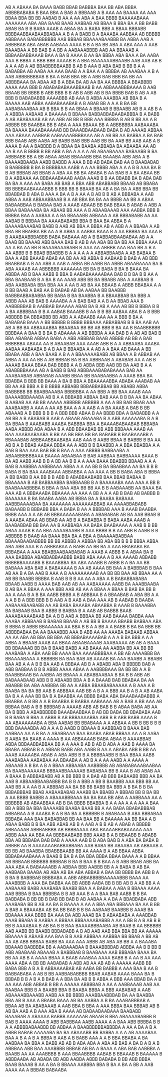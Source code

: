    AB A ABAAA  BA BAAA  BABB BBAB BABBBA BAA  BB  ABA BBBA   ABBBBABABA B BAA BBA A  BAB A  BBBAAB  A B AAA AA BAAAA AA AAA BBAA BBA  BB BB  AABAB B  AA A AA ABA A BAA   BBBB  BAAAAABAAA AAAAAAA ABA  ABA  BAAB BAAB AABBAB AB BBAA B  BBA BA A BB BABB   ABAB BA B B  BABA AAAB  A ABAA BA A BABA  BBB  A BBAA BBBABB BBBBAABBAABAABBABAA   A B  A   A BABB   B  A BAAABA AABBAA AB BBBBB ABBBAAA BABABBBBBB AAB  BBBAB BBAAAABAABBB BA   ABBA AAB  A ABBBBAB ABA ABAB    AABAAA AAAA B    B A BA BB ABA A   ABA   AAA A  AAB  BAAABAA  A BB   BAB  B A BB A   AABAAABBBB AAB AA  BBAAAB A  BBBAABABBAAAB BAA A   BA  B AAAA    B AA  BA   BBBA  ABA BAA  A  BA   AABA AAA  B  BBBA A BBB BBB AAAAB  B A BBA  BAAAAAABBAABB   AAB AAB  AB B A A A AB A AB BBABBBBBAABB B  AB B AAA B   ABA BAB  B BB B A A  BABABBA AB AABA AA AAA BAAB A A BAA A  A BBBBA   AB AAABAA  A B   A AAB   ABBBBBBBAB B BA A BAB BBA  BB A ABB  BAB BBB BA  BB    AA  ABBBBAAA BA ABAA AB B  A BBA BA   AB AA BA AA  BBBBA  A BBABBBB AAAA AAA BBB B  ABABABABAAABBAAB B   AA ABBAAABBBAAAA B  AAB   BBAAB  BB BBBB B  ABB BBB B  B AB B  ABB AB   B  BA BBBB BAB B AB A   AB BBB B BABABABBB AAAABBB AB  AAA  B ABBA AAABBA AB  BBA B A BAAAA  AAB ABBA AABABAAABAB A B ABAB BB A A A  B BA BB   AABABAAABAA AB B  BBA B B AA BBAA A BBAAB B BBAABB  AB  B A AB B  A   A ABBBA AABAAB A  BAAAAA B BBAAA BABBABBABAABABBBA B A BABB A      AB ABABAAAB AB  AA ABB AB  BB B  BBB    AAA     BBBBA B AB B BB AA A  B ABBBB BB BAABBA  BB  B ABA  A AAA BBAAA  BB A  ABBBBBBA AABAAABA BA  BAAAA BAAABAAAAAB BB BAAABBAABAAB  BABA B  AB AAAAB   ABBAA  AAA  ABAAA AABBAB  AABAAAABBBBAAA    AB A AB BB  AA BABBA A     BA BAB BBB BAAB  ABB AABA AB BABB    BAB BBB AAB BB BA   AAB BB  AAB AAB A B  AAAA B AA A BABBBB B   A BBAA BA BAABA ABBABA      BA   ABAABA   AA   AB  AA B AA B BBBB B BB ABB A BA A   A  A    A AB  ABAABAAAA  BABAABB B BA ABBBABB  BB A BB  ABAA ABAB BBAAABB BBA BAAABA  ABB ABA  A    B BAAAABBAABA AABB BABBB A  AAA B  BB AB BABA  BAB AA B BAABABAB  B BABBBBB B BA B BBBBBAA AABB A  A AA BBBB  ABA A  A  A B B AAA BA    B B AB BBBAB AB   BBAB A   ABA  AA BB BA     ABABA B AA BAB B A BA  ABAA  BB  B A ABBAAA AA  BBBAAABAAAB  AABA AAAB B B   AA BBABB BA  B ABA BAB   BA BA  A AAA AA  BABA AB      BAB A BBA   ABB ABABBABB BBAAB AB  BBABA BB BBBBAABAAAABBB B  BBB BB B  BBAAB BA  AB    A BA BA  A ABB   BBA BB BBABBAB B ABA B AAA A  BA A  B A    AA  A B AB B B AB A  BBBABA A AAB ABBA A AAB  ABBAABBAAB B A AB BBA BA  BA    AA BBBB  AA  BB A  ABAA   BABAABBAA   B BABAA BAB   A AAAB ABAAB BB  BAB BBAA    B ABAB A ABB A  BBAA  BABAAABA BA ABAAB  BB AAA  A B  ABAABAAAB AAA  AABBA BBB  B  BBBBA  BAA  A AABAA  A A BA BBAAABB ABBAAA A  AB  BBBABABB AA AA  AABAB B BBBAA BA   AAAABABABB BBA B  BAA BA ABBA B   A  BAAAABAAABAB BABB     B AAB AB BBA A BBBA AB A   ABB A A BBABA A AB BBA BB BBABBA BB  AA A B   ABBA  A AABBA  BAAA B A AA BBBBA BA  AAA  B  B AAABAABBBABBB  BABA BABAAA AB A  B   BABBABBAABABAA AB A  A BAAB  BB BAAAB ABB BAAA BAB B AB B AA ABA BB  BA    BB AA  BBBA AAA B AA A  BA  AA  BB B   BAAABAAABABB B AAA AA ABBBB AAA BAA   BB A B A   AA  ABBB  B B BBAB   BBABBB B A A  A  A  A  A  ABBABBAABA  A AB  BABAA   B BAA A  ABB BAAAB ABAB AA BB AA AB ABBA B AABAAB   B BAB  A AB BBB  BBABBAB A B AA ABB A AAB A ABBA  BB   AABB BA ABBB ABAABAAAA BA   B ABA AAAAB AA ABBBBBB AAAAAAA BB BA  B BABA B BA B BAAA BA ABBBA AB  B BAA AABB B   BBA B AABABAAAAABAA BAB B B   BA B B AA A  BBA   BAABAAB  B A   BA B AA  AAAB ABB BB BA BBABB ABA A AABBAB    B  ABA   AABBABA  BBA BBA AA A  AA B AB BA  AA   BBAAB A  ABBB   BBABAA A A   B BB  BAAB A BAB AA B BABAB AB BA AABAA    BB BAABBB BABBBABBABABBA BB  BABA B BA BAABBA B A BBAABBAB BA BBB A ABBB  AAA AB  BAB B  AAAABA A  A BAB BAB   A A B AA BBAB AAA   B AABBBBBAB B    AABBAB  BAAAAA ABAB  BA B   AB  A AAA AB BB B BBBA  B B  A   BA    ABBBBAA B B  A AABAB BAAABB  B AA B  B BB AABAA  ABA B  A  B BBB  ABBBBB BA  BBBABBB BB ABB A A ABAABB AAA  AA A BBB B BA A  BABABAB BAAA A BB  BBBBB B BBBB BBBAAA   ABBABBAB B B     BA AAB AA   AB A BB BA ABBAAABBA BBAABAA BB BB AB  BBB  B BA  AA B   BAABBBBBB BBBBAA A BAA B B BA  B ABAAAA   A AB BBBBA A AA BAB B     A AB AB BAB B BBA   ABABAB ABBAA BABA A  ABB ABBBAB BAAB ABBBB AB BB  A BAB BBBBBBA  ABAAA AA B ABAABAB    AAA AAAB ABB  B  A A ABBAABA AAABA AABAA  AABAABA  B A B AA  B  BBAABA A  A  AB A  A  BAA   AB BAAA  A BB BBABA ABB  A BAA BAAB   A B A A  BBAAAAABABB  AB BBAA A B ABBAB AA ABBA A AA  AA  BB  A  AB BBBAB  BA B BA  ABBBAAB  A ABABAB AA A  AB B  AAAAB BAAA BBAA   BAB BBBB  A A B   ABBA   BBB AAB   BB  BA AAB B A A  ABABBBBAAAA AB A BABB  B   BAB ABBBAAABABABAAAA BAB   AA AAABAABAB ABBABAB  AAABB BBAA    BB BAABAABBA A AAAB BBA BA   BBABBA B     BBB BB BAAA A BA B  BBA  A BBAAAAABBA   ABABA AAABAB AA BB AA AB BBB  A  B  B   BBBB ABBABB BBBABBABBAB BB  ABABB ABBA  BABBBBB BB BBABBAAABA BBBBBBA A   AA BBB   A BB BAA AAAB AAA  BAAAABBBAAABA AB B A A  BBBABB ABBAA  BAB AAA B B BA AA BA ABAA B AABAB AA   AB BB AAAAA  ABBBBB ABBBBB A  AA  A BB   BAB BBAB AAA AAABAABB  A  AAA A AA AB BAA A A  A  AAB A A BA AAAB A    BAB  B   BB ABAAAB A B BBB B B B A BBB BBB    ABAA  B   AA  BBBB BBA A BABABBB A A AB BB  A    B ABABAB  B AAB A ABAAB ABAAABA  B A ABB AAAAAABA B  A B BA BBAA B  AAABABB AAABA  BABBBA BBA A    BAAAABABAABAB BBBABA   AABA ABBBB  ABA ABAA B A ABB BBAABAB  BB ABB BBBAAA  AAAB   AA BAA  AAABAABAABA B   BB AA BB BBA  BB BA BABABB B  BAABAAABB  A BBAAABAB ABBBAABBAABABA  AAB AAA B AABB BBAA   B  BABBB   B BA  AA AB  B  A    B BBAB  AABAA   BBBA  AA    A ABB B   B BAABBB   A  A   BBA   BBABBA  A   A BAB B  BAA  AAA BAB BB B BAA  A  AAA   ABBBB  BABBAABA A  ABAABBBBBBAAA BAAAA ABAABAA B  BAB  AABBAA  BABBAAAA BAAA  B BA  AB AABB AAB B  B A BB AA B B A A AAA  BAAA BBABBB BBAAB A A A  BAB B AABBBA    AABBBAAA  ABBA A A  AA BB B    BA BBABBAA AA BA B   B   B BABA B  BA BAA AAABAAA ABBABBA A    AA AAA  A BB B BABA  ABA B  BBBA A BB BABB B  AA BB B   B ABB B ABABBAABABB  BAA BBAB   BABAA B  BBAAAAA B AB BABBAABBA BABBAABB B A  BAAAAABA  AAA AAA A BB B BAABAAABBBBA     B BBA  A BAA   ABA BB BB AA B  B AABAAABB  AA BAAA BA AAA AB A BBBAAABA BBAAAA AA AAA A BB    A  A A AB B  BAB AB BABBB B  BAAAAAA B  BA BAABA AABA AB    BBBA BA A BAABA BABAAA AABBBAAAABAA BA AAAAAAA AAAAAAABBAB AA AAAABBABABB  BABAABB B      BBBABB BBA  A BABA B    AA A BBBBAB AAA B AAAB BAABBA BBBB AAA A   A   AB  AB BBBAAAAAABABA A    ABABABAB    AB BA  AAB  BBAB  B   A  AAABA ABAA AB BBAB AA AB B A  BABABBA B BABA AABA   AAAB   A BAABABBAB BB BAA AA B AABBABA  AA BABA BAABAAAA  A AAB B B BB  ABAA AAAB B AA  BBA AAAABAABB B AAA  BBBB B  B  AA ABB B   AABB B  B ABBBBB B BAAB AA BAAA  BBA  BA A BBA   A   BAAAAABABBAA BBAAABAABABBBB BB  BB ABBBB A ABBBA BB  ABA   BB  B B B BBBA  ABBA ABA ABB AAA B A ABBBABAA  A BABB AA   BB BA  A AAA BBABABA BA BBBABAA   A AAA BBABBAABAABABAB   A AAAB  A ABBB B  A  ABAA  BA  B  AAA   BABBBA     ABABBABBAABBB   BABB  ABA  AAA A B AA   AAAAB ABBABB BBBBBBAAAABB B BAAABBBA BA  ABA AAABB B ABBB B A BA AA  BB BABAAA    ABA BAB A BABAAAAA B AA AB AAAA BB  BAA A BABBBAB B BAA    AB AA  B A BA AAB B AAA  A  B AAAAAAAAAB AA BB BB  BAA AB BBAA AA A AB  BB BAABB BBBBA  B AAB  B B  B AA    AA A ABA A  B BABABBABABA BBAAB  AABB B AAAA  BAB  AAB AB AA AABAAAAA   AABB  BA AAABBAABA B AB  BA  A BBAA A  AAA BBB  AAB  AB  AA A BBAA A  BBAA        B BAB BA BB B   AA A  AAA  B   A  B BA AABB BBBB A B ABBBAA  B A BBAABAB A ABA BB A A A A  B B    A BBB  BBB B B AAB A   B AAB A   BAA AAA AB B  AABAB   B BAABA  AABAAABAABABB AA  AB BABA  BAAABA ABAABBA B AAAB    B BAAABBA   BA BABAAB BAA B ABBB B BABBA B A AAB AB  BABBB  BAAB  AAAABAAAABAAB  BA A   B   B AAB A BBBAA BB  AAB BAAAA  BABBA  AAA  AAABA  ABBBAAB B BABAB   BBAAB A AB    BB B  BAAAA BBABB BABBAA ABA B  BBBA  B ABBB BBAAAAAA  AA BBA B  B    A A BB A A  BABB B  BA BA BBB BB ABBBBABAA BA AA BAAABBB AAA B ABB AA AA AAABA BABAAB ABBAA AA AA   ABA  AB BBA  BB BBA  AB BBBABAAAABAB A A A B BA  BBB  A A A ABBA  A BBAAB AAAB AA  BBAA  ABAABAAAAB  AAABAAAA    AB AB  A BAAA BB BBAAAAB BB  BA  B   BAAB BABB A  AB BAAA  AA AABBA   BB AA   BB BB AAABABA A ABA AAB BB   AAAA  BAA AAAABBBBAA A BB  AB AAAABBB BA BBAAAABAAA A  BBBBBB  BA  BAA BAB  AB AAAAB  BA AAA BAABB A BBABB BAA AB A  A A B  B BA  AAB  A BBBAA AB B A  ABABB ABA B BBBBB BAB A ABB BABBAA B B B  ABBB   AAAA ABAA A AABBBBAAA BA  BB  BB A A B BAABBBAAB  BA AABBA AB BBAAA A ABABBAABAA B    BA  B  B ABB   AB BABAAABAAB ABB  B B   ABAABB BBA A  B  A  BAAAB BAB BBABAA  BA   AA   ABABBB BA  ABA  AABBBA BB AA A  ABBA BBAABABAAAAA A B AAA A B   BAABA   BA BA  BB AAB B ABBBAA  AAB BB  A B  A A      BBB AA  B A B  A AB     AABA BA B   A A AAA BB  BA B A    BAABBA AA BBBB  BABA ABA BAAABAABABBB  A BBABBA  A  B BB A A B BAABBA B BABBA  AABAAAA AB A BAB  A BB AAA  AB   BBBAA BAB A   B B BBBBAB A AAAAB ABB  AB BAB B B ABAA BABA  AB    AA  BA   B  BBB A ABABBBBBB   BAAABAABBAA B AB BB BABA BB BBABABA AAB B  B BABA B BBA A  ABBB  B AB BBBAAAABBA    ABB B B ABB BABB   AAAA   B AA   ABAAAAAABA   A BBA AABAB BB  BBABAAA  A A    ABBAA    A BB B BB B   B  B BBB BAAAABBA AB A A A B AABB B BBAAA B AABBBAB B   BAAA BAB AABBAA AA A  B  BA A   ABABBAAA  BAA  BAABA ABAB  BBBAA AA    A B  AABA   B AABA BA BAAB   A AAAA  B AA ABBAAAAB BABA ABAA  B AAAABBAB ABBA BBBAABBABBAA BB A A AAA B AB B AB B ABA    A AAB B AAAA BA BBABA ABBAB B   A ABBAB BABB    ABA AABB B AA     A ABABA  ABB  B  BB    AA AAAB AAAAABA  ABAB A ABA ABB B B  A  BBBBAABB B BAA BBAA  AABB AAABABAA    AABABAA AA BBAABA  A AB B   A A AA AABB   A  A AAAA A ABAAAB  A B BA    A B A   BBAA ABBAABA AABBBBB AB    ABABABAAABAABAA BA BAABAAAAAAB BBBAABBAAAAAB    BABABAA BB B AAA B  AB  ABAB  AA A    BAAA B ABBBABABB  AB  A   BB  BBB  B   A BAB AB BBB      BABAABB   BBB AA BA AAB  B ABBAABBAABABBB BA B B  A BBB A  BB  B BAABBB AAA BBB BB AA AAB BB A A  AA B A ABBBAB  AA    BA BB  BB   BABB BA     BBB A B BA  B B BA  BBBABBBAB BBAB AABAABABAB AAABB BA  BBABB A BBBAB  BB  B  BA  BB A AA BBBB  BABBB A   ABAAABBBAAA BA BA  BAA BB ABA  A AABBAAA AA A BBBBBB  AB     ABAABBAA AB  B BA  BBBB BBABBA B A A AA A  A  A    AA A BAA BB A  BBB BA BBA  BAAAABB BAABA BAAB BB A AA BABA BBABABBBAB  ABBABAA  A B     AAABA B A B  BA BA A BBBBBB  B  ABABAAA  B ABA BBBABAA BBBABA AAA BAA BABABBAB BB AA BAA BB A BAAAAA AA BB    BAA A B  ABAA  BABB B B BA ABB ABAB   AB   B A AAB A B B AB A  ABAB A BBBBB  ABBAAAAB   ABBBABBBB  AB    BBBBAAAA ABA BAAAABBABAAAAA AAA ABBB AAA AA  BBA    AA BBBBAABABB   BBB AAAB B A B  BBAABB  B ABABB BBA AB  BBBABA BAB BAB A  AAAA  AAB   B B ABA  BAB B A ABA BA BABA   B ABBBB AA B AAAAAAABABBABBABA AAB   BABA   BB ABAABA  AB   ABBAAB  A  BB BB   AB BAABBA  BBABBBAABB BB AA  AAAA B A AB BBAA    ABBA BBBABAAABAAA  A BAAB B BA B A BA  BBA      BBBA BBAA BAAA A A  B  BBAA AB BBBAAB BBBBBB BBBBAB B BA B  BAA   B B BAA A B ABB BBAB ABB    BA AAA ABA A BABAAAABB A ABBAA BBB AABBB BB  A  A  BABA B AB BA  AABBABA BAABA    AB ABA AB BA ABA ABBAB A BAA BB   BBBB  BA ABB B   A B BA  B BABBBAB BBBBABA A  ABB ABBABBBBBAAAAABBB BAAA AA AAABBBB A AAA BA BABBA  AA BB ABBB   AABA BB B BB AB    B A AB BB A A AABAAAB BABB   AAABABA  BAABB    BBA   A A BABAA A  ABA    B  BBAAA  AAAA AAB BBBA  B BAA BBBBBA B    B AB   AAA B A A BAA   BAB AABB B B BA   BABBABA B  BB      BB    B BAB    BB  BAB  B   AB AABAA A   A BA A BBABBABA ABB  AAABABA  BB B AB AA BA B BAAAA A AA A BBA ABA  BBBAAA BA AA B  BB A BAB A BBAAABA AB   BA      BB BAB B B  BA AABAAB BAABBB B AAAB  BA BBAAAA AAA BBBB BA AAA BA    ABB AAAB BA B   ABAABABA A AAABBAB AAAB  BBABA B AABBA A  BBBAA   BBBAAAABABBB   A AA A BB B A     B   AB  B B BB B  AAAABAA B AB  BA B B BAA BAAAABBBAABA   AB BAAB  B  AA BBBBBB AAB AABB BB BAABB BBBABABB   A  B  AB  AAB AAB  BBA  BBA     BB AA AAAAA BBAAAA  B  ABAAB     AAA  BAA B B  AAB ABBBAA AABBBA BB BBAB A BB  AB   AA AB ABB  BBBAA  BABB BA AAA AAA  ABBB AB  ABA AB BB A A BAAABA BBAAAB BABBBBA BB A AABAAABAA B BAAABBBBAB  ABBBA    AA B B BB B ABB ABABAAB ABAAAB A BABBBAB B BAABAAA  AAB   BBBABA BAAA BA BB AA AB  B A AAAA  BBAA A BAAB AAABAA AAAA  BABB   B A AA   B AA  AAA AAAA ABA  A BB BB AABABAB A ABB AB AA AB AB A AAAAA  AABB BB BABA BBB   A B  A B ABBAAAABAB  AB  AABA  BB BABBB A AAA BAA B AA B BABBABABA A AB  B  BB AABBABABBBB BBAB AABAB AAAA BAAA     BA B BBBAB B    B   A B A  B BAB   A A BBA BA AB B B ABBA A BBB AAA BBAB BA A  B AA AAA ABB  ABBAB B BB   A   AAAAA  ABBBBAB  A AA  A AABBAAAB AAB AA BAABAA BBB  B A BAABB BBA B BAABA    BBBA  A BBB   AABABAB A AAB  ABAAAABBAAABB AABB AA BB  BBBB AAABBAABBBAB   BA AA  BAABBA  BBA AB  B  AAA A BBABA  BAAA  AB BA AABBA  A B BA AAABABBBAB A  BBAA AB  BA  ABABAAAB A AAB  BBA  B BBA  A   AAA BBBA BAA BBBAB AB     B AB BA AAB A B AAA  ABA B AAAA AB  BABAABAABAAA BAABABB BAAABAB A ABAAAA   BABBB AAAAAAB  ABAAB B   BBA  ABAAAABABBB  B BAB B AAAA AAAA  B    ABB BABBBAA AABB AAAA A A BAA ABB  BBBBA  B B A   A ABBBBABAABBB BB   ABBAA  A   BAABBBBBBABBBBA  A AA A BA A  B A ABBB BABAB AAAAABA   BA BA ABAAABB BB BABBA A  A A  AB AAAABAA BAA    A B A A B  A BBBA B AAB A B BABB AAA  A A  B   BBA BBABA A BA AABBAA  BA BBA A BABB AB  AB B ABA ABA A ABA  AB  BAB A  BA B A  B  A  B   ABBBAA  ABB  BAA   AAABBBB BBBAB AB  BA A  BAAA A ABA  BAB AABBBA  A BAABB AA  AA AAABBBB B AAA  BBAABBBB   AABAB B  BBAAAB B  BAAAAA   B ABBBAABA AB ABABA      BB ABB AABBA  ABBB BABABA B BB ABB BBBA  BAAB  BAAAB  B AA  A    BA B BBAAA   AABBBA BBA B BA A BA  A BB A AAB   AAAA  AA A BBBAB BABAABA